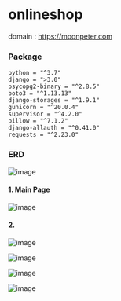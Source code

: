 # onlineshop

domain : https://moonpeter.com



### Package

```
python = "^3.7"
django = ">3.0"
psycopg2-binary = "^2.8.5"
boto3 = "^1.13.13"
django-storages = "^1.9.1"
gunicorn = "^20.0.4"
supervisor = "^4.2.0"
pillow = "^7.1.2"
django-allauth = "^0.41.0"
requests = "^2.23.0"
```

### ERD
![image](https://user-images.githubusercontent.com/57426244/83347055-0c304f00-a35d-11ea-9f68-1d283080fee1.png)





#### 1. Main Page

![image](https://user-images.githubusercontent.com/57426244/83345086-04b37a80-a34a-11ea-84fe-e0655169354a.png)

#### 2. 



![image](https://user-images.githubusercontent.com/57426244/83344880-b3a28700-a347-11ea-9f83-d40aca22ffeb.png)





![image](https://user-images.githubusercontent.com/57426244/83344881-ba30fe80-a347-11ea-9c0c-afab7148bb6f.png)

![image](https://user-images.githubusercontent.com/57426244/83344885-c9b04780-a347-11ea-8918-b71c0ea7b92b.png)

![image](https://user-images.githubusercontent.com/57426244/83344887-d16fec00-a347-11ea-9d66-3975322d98e1.png)
